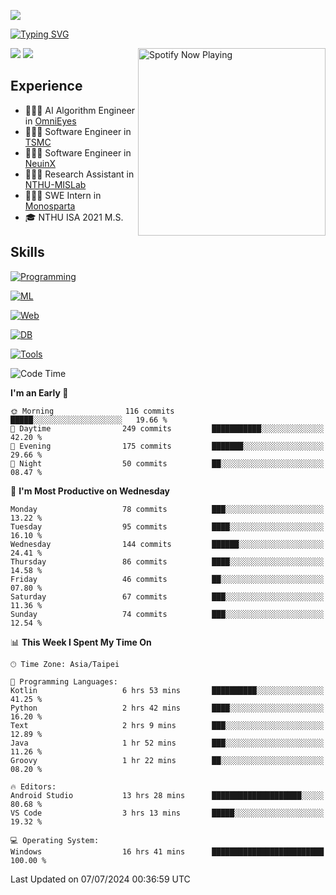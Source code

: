 ![](https://komarev.com/ghpvc/?username=peter0512lee&color=ff69b4)

[![Typing SVG](https://readme-typing-svg.herokuapp.com?color=F742BA&size=20&lines=Hi!+I'm+JYL)](https://git.io/typing-svg)

[<img src="https://spotify-now-playing.peter0512lee.vercel.app/api/spotify-playing" alt="Spotify Now Playing" width="300" align="right" />](https://open.spotify.com/user/21iyoswqgnkoe7peuesmqnhgy)

![](https://leetcard.jacoblin.cool/peter0512lee?theme=dark)
![](https://github-readme-activity-graph.vercel.app/graph?username=peter0512lee&theme=github)

## Experience
- 🧑🏻‍💻 AI Algorithm Engineer in [OmniEyes](https://www.theomnieyes.com/)
- 🧑🏻‍💻 Software Engineer in [TSMC](https://www.tsmc.com/)
- 🧑🏻‍💻 Software Engineer in [NeuinX](https://neuinx.com/)
- 🧑🏻‍💻 Research Assistant in [NTHU-MISLab](https://mislab.cs.nthu.edu.tw/)
- 🧑🏻‍💻 SWE Intern in [Monosparta](https://monosparta.org/)
- 🎓 NTHU ISA 2021 M.S.

## Skills
[![Programming](https://skillicons.dev/icons?i=py,kotlin,js)](https://skillicons.dev)

[![ML](https://skillicons.dev/icons?i=pytorch,opencv,sklearn)](https://skillicons.dev)

[![Web](https://skillicons.dev/icons?i=html,css,react,tailwind,nodejs,vite)](https://skillicons.dev)

[![DB](https://skillicons.dev/icons?i=firebase,sqlite,mysql,mongodb)](https://skillicons.dev)

[![Tools](https://skillicons.dev/icons?i=git,github,githubactions,vercel,docker,kubernetes,vscode,postman,anaconda,androidstudio)](https://skillicons.dev)

<!--
<table><tr><td valign="top" width="50%">

<img src="https://github-readme-stats-sigma-five.vercel.app/api?username=peter0512lee&hide_border=true&show_icons=true&locale=en&layout=compact&theme=dracula" align="left" style="width: 100%" />

</td><td valign="top" width="50%">

<img src="https://github-readme-stats-sigma-five.vercel.app/api/top-langs?username=peter0512lee&hide_border=true&show_icons=true&locale=en&layout=compact&theme=dracula" align="left" style="width: 100%" />

</td></tr></table>  
-->

<!--START_SECTION:waka-->
![Code Time](http://img.shields.io/badge/Code%20Time-1%2C159%20hrs%2030%20mins-blue)

**I'm an Early 🐤** 

```text
🌞 Morning                116 commits         █████░░░░░░░░░░░░░░░░░░░░   19.66 % 
🌆 Daytime                249 commits         ███████████░░░░░░░░░░░░░░   42.20 % 
🌃 Evening                175 commits         ███████░░░░░░░░░░░░░░░░░░   29.66 % 
🌙 Night                  50 commits          ██░░░░░░░░░░░░░░░░░░░░░░░   08.47 % 
```
📅 **I'm Most Productive on Wednesday** 

```text
Monday                   78 commits          ███░░░░░░░░░░░░░░░░░░░░░░   13.22 % 
Tuesday                  95 commits          ████░░░░░░░░░░░░░░░░░░░░░   16.10 % 
Wednesday                144 commits         ██████░░░░░░░░░░░░░░░░░░░   24.41 % 
Thursday                 86 commits          ████░░░░░░░░░░░░░░░░░░░░░   14.58 % 
Friday                   46 commits          ██░░░░░░░░░░░░░░░░░░░░░░░   07.80 % 
Saturday                 67 commits          ███░░░░░░░░░░░░░░░░░░░░░░   11.36 % 
Sunday                   74 commits          ███░░░░░░░░░░░░░░░░░░░░░░   12.54 % 
```


📊 **This Week I Spent My Time On** 

```text
🕑︎ Time Zone: Asia/Taipei

💬 Programming Languages: 
Kotlin                   6 hrs 53 mins       ██████████░░░░░░░░░░░░░░░   41.25 % 
Python                   2 hrs 42 mins       ████░░░░░░░░░░░░░░░░░░░░░   16.20 % 
Text                     2 hrs 9 mins        ███░░░░░░░░░░░░░░░░░░░░░░   12.89 % 
Java                     1 hr 52 mins        ███░░░░░░░░░░░░░░░░░░░░░░   11.26 % 
Groovy                   1 hr 22 mins        ██░░░░░░░░░░░░░░░░░░░░░░░   08.20 % 

🔥 Editors: 
Android Studio           13 hrs 28 mins      ████████████████████░░░░░   80.68 % 
VS Code                  3 hrs 13 mins       █████░░░░░░░░░░░░░░░░░░░░   19.32 % 

💻 Operating System: 
Windows                  16 hrs 41 mins      █████████████████████████   100.00 % 
```


 Last Updated on 07/07/2024 00:36:59 UTC
<!--END_SECTION:waka-->


<!--
**peter0512lee/peter0512lee** is a ✨ _special_ ✨ repository because its `README.md` (this file) appears on your GitHub profile.

